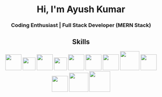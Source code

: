 <h1 align="center">Hi, I'm Ayush Kumar</h1>
<h3 align="center">Coding Enthusiast | Full Stack Developer (MERN Stack)</h3>

<h2 align="center">Skills</h2>
<p align="center">
<img src="https://cdn-icons-png.flaticon.com/512/226/226777.png" width=50px/>
<img src="https://upload.wikimedia.org/wikipedia/commons/thumb/1/18/ISO_C%2B%2B_Logo.svg/1822px-ISO_C%2B%2B_Logo.svg.png" width=40px/>
<img src="https://upload.wikimedia.org/wikipedia/commons/c/cf/Python_logo_51.svg" width=50px/>
<img src="https://logosdownload.com/logo/javascript-logo-big.png" width=40px/>
<img src="https://upload.wikimedia.org/wikipedia/commons/thumb/a/a7/React-icon.svg/2300px-React-icon.svg.png" width=50px/>
<img src="https://adware-technologies.s3.amazonaws.com/uploads/technology/thumbnail/20/express-js.png" width=50px/>
<img src="https://miro.medium.com/v2/resize:fit:800/1*v2vdfKqD4MtmTSgNP0o5cg.png" width=50px/>
<img src="https://www.pngall.com/wp-content/uploads/13/Mongodb-PNG-Image-HD.png" width=60px/>
<img src="https://www.freepnglogos.com/uploads/logo-mysql-png/logo-mysql-mysql-logo-png-images-are-download-crazypng-21.png" width=50px/>
<img src="https://cdn.worldvectorlogo.com/logos/git-bash.svg" width=50px/>
<img src="https://media.licdn.com/dms/image/D4D12AQEmC2CSTK0unw/article-cover_image-shrink_600_2000/0/1691964348159?e=2147483647&v=beta&t=UA2DD5lAEDP28NHD9BRZIoriUAdwNxY8P465qku8lNY" width=60px/>
<img src="https://1000logos.net/wp-content/uploads/2021/11/Docker-Logo-2013.png" width=65px/>
</p>
<!--
**ayushkumar0208/ayushkumar0208** is a ✨ _special_ ✨ repository because its `README.md` (this file) appears on your GitHub profile.

Here are some ideas to get you started:

- 🔭 I’m currently working on ...
- 🌱 I’m currently learning ...
- 👯 I’m looking to collaborate on ...
- 🤔 I’m looking for help with ...
- 💬 Ask me about ...
- 📫 How to reach me: ...
- 😄 Pronouns: ...
- ⚡ Fun fact: ...
-->
